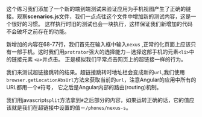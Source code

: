 这个练习我们添加了一个新的端到端测试来验证应用为手机视图产生了正确的链接。观察**scenarios.js**文件，我们一点点往这个文件中增加新的测试内容，这是一个很好的习惯。
这样执行时旧的测试也会一块执行，这样保证我们新增加的代码不会破坏之前存在的功能。

新增加的内容在68-77行，我们首先在输入框中输入```nexus``` ,正常的化页面上应该只有一部手机。这时我们用```protrator```强大的选择能力－选择这部手机的元素```<li>```中的链接元素 ```<a>```并点击。
正是模拟我们平常点击网页上的超链接一样的行为。

我们来测试超链接跳转的结果。超链接跳转时地址栏会变成新的```url```,我们使用```browser.getLocationAbsUrl```方法来获取当前的```url```，注意Angular的应用中所有的URL都用一个```#```符号，
它之后是Angular内部的路由(routing)机制。

我们用javascript```split```方法拿到```#```之后部分的内容，如果运转正确的话，它的值应该就是我们在超链接中设置的值－```/phones/nexus-s```。